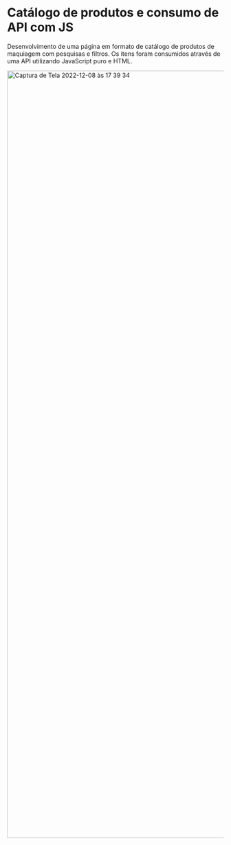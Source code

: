 <h1> Catálogo de produtos e consumo de API com JS</h1>

<p>Desenvolvimento de uma página em formato de catálogo de produtos de maquiagem com pesquisas e filtros. Os itens foram consumidos através de uma API utilizando JavaScript puro e HTML.</p>

<img width="1783" alt="Captura de Tela 2022-12-08 às 17 39 34" src="https://user-images.githubusercontent.com/112344339/206563293-6f2e81c7-1ab5-47d5-bff6-3b5889d8be6f.png">
